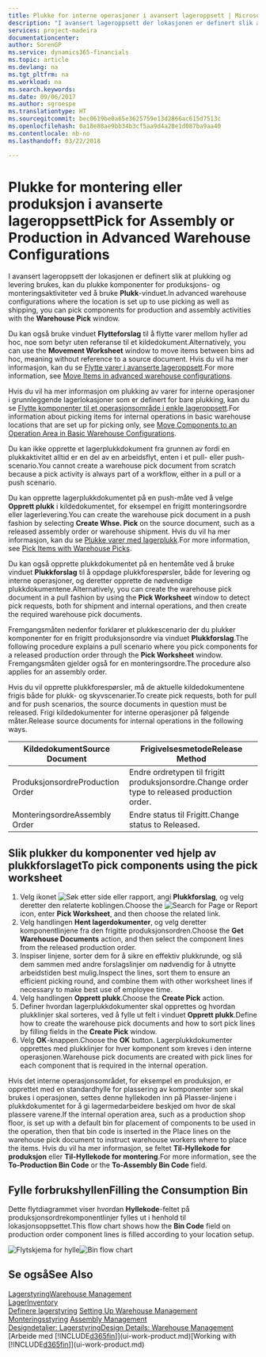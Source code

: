 ```yaml
---
title: Plukke for interne operasjoner i avansert lageroppsett | Microsoft-dokumentasjon
description: "I avansert lageroppsett der lokasjonen er definert slik at plukking og levering brukes, kan du plukke komponenter for produksjons- og monteringsaktiviteter ved å bruke **Plukk**-vinduet."
services: project-madeira
documentationcenter: 
author: SorenGP
ms.service: dynamics365-financials
ms.topic: article
ms.devlang: na
ms.tgt_pltfrm: na
ms.workload: na
ms.search.keywords: 
ms.date: 09/06/2017
ms.author: sgroespe
ms.translationtype: HT
ms.sourcegitcommit: bec0619be0a65e3625759e13d2866ac615d7513c
ms.openlocfilehash: 0a18e88ae9bb34b3cf5aa9d4a28e1d087ba9aa40
ms.contentlocale: nb-no
ms.lasthandoff: 03/22/2018

---
```

# <a name="pick-for-assembly-or-production-in-advanced-warehouse-configurations"></a><span data-ttu-id="8e7e0-103">Plukke for montering eller produksjon i avanserte lageroppsett</span><span class="sxs-lookup"><span data-stu-id="8e7e0-103">Pick for Assembly or Production in Advanced Warehouse Configurations</span></span>
<span data-ttu-id="8e7e0-104">I avansert lageroppsett der lokasjonen er definert slik at plukking og levering brukes, kan du plukke komponenter for produksjons- og monteringsaktiviteter ved å bruke **Plukk**-vinduet.</span><span class="sxs-lookup"><span data-stu-id="8e7e0-104">In advanced warehouse configurations where the location is set up to use picking as well as shipping, you can pick components for production and assembly activities with the **Warehouse Pick** window.</span></span>  

<span data-ttu-id="8e7e0-105">Du kan også bruke vinduet **Flytteforslag** til å flytte varer mellom hyller ad hoc, noe som betyr uten referanse til et kildedokument.</span><span class="sxs-lookup"><span data-stu-id="8e7e0-105">Alternatively, you can use the **Movement Worksheet** window to move items between bins ad hoc, meaning without reference to a source document.</span></span> <span data-ttu-id="8e7e0-106">Hvis du vil ha mer informasjon, kan du se [Flytte varer i avanserte lageroppsett](warehouse-how-to-move-items-in-advanced-warehousing.md).</span><span class="sxs-lookup"><span data-stu-id="8e7e0-106">For more information, see [Move Items in advanced warehouse configurations](warehouse-how-to-move-items-in-advanced-warehousing.md).</span></span>  

<span data-ttu-id="8e7e0-107">Hvis du vil ha mer informasjon om plukking av varer for interne operasjoner i grunnleggende lagerlokasjoner som er definert for bare plukking, kan du se [Flytte komponenter til et operasjonsområde i enkle lageroppsett](warehouse-how-to-move-components-to-an-operation-area-in-basic-warehousing.md).</span><span class="sxs-lookup"><span data-stu-id="8e7e0-107">For information about picking items for internal operations in basic warehouse locations that are set up for picking only, see [Move Components to an Operation Area in Basic Warehouse Configurations](warehouse-how-to-move-components-to-an-operation-area-in-basic-warehousing.md).</span></span>  

<span data-ttu-id="8e7e0-108">Du kan ikke opprette et lagerplukkdokument fra grunnen av fordi en plukkaktivitet alltid er en del av en arbeidsflyt, enten i et pull- eller push-scenario.</span><span class="sxs-lookup"><span data-stu-id="8e7e0-108">You cannot create a warehouse pick document from scratch because a pick activity is always part of a workflow, either in a pull or a push scenario.</span></span>  

<span data-ttu-id="8e7e0-109">Du kan opprette lagerplukkdokumentet på en push-måte ved å velge **Opprett plukk** i kildedokumentet, for eksempel en frigitt monteringsordre eller lagerlevering.</span><span class="sxs-lookup"><span data-stu-id="8e7e0-109">You can create the warehouse pick document in a push fashion by selecting **Create Whse. Pick** on the source document, such as a released assembly order or warehouse shipment.</span></span> <span data-ttu-id="8e7e0-110">Hvis du vil ha mer informasjon, kan du se [Plukke varer med lagerplukk](warehouse-how-to-pick-items-for-warehouse-shipment.md).</span><span class="sxs-lookup"><span data-stu-id="8e7e0-110">For more information, see [Pick Items with Warehouse Picks](warehouse-how-to-pick-items-for-warehouse-shipment.md).</span></span>  

<span data-ttu-id="8e7e0-111">Du kan også opprette plukkdokumentet på en hentemåte ved å bruke vinduet **Plukkforslag** til å oppdage plukkforespørsler, både for levering og interne operasjoner, og deretter opprette de nødvendige plukkdokumentene.</span><span class="sxs-lookup"><span data-stu-id="8e7e0-111">Alternatively, you can create the warehouse pick document in a pull fashion by using the **Pick Worksheet** window to detect pick requests, both for shipment and internal operations, and then create the required warehouse pick documents.</span></span>  

<span data-ttu-id="8e7e0-112">Fremgangsmåten nedenfor forklarer et plukkescenario der du plukker komponenter for en frigitt produksjonsordre via vinduet **Plukkforslag**.</span><span class="sxs-lookup"><span data-stu-id="8e7e0-112">The following procedure explains a pull scenario where you pick components for a released production order through the **Pick Worksheet** window.</span></span> <span data-ttu-id="8e7e0-113">Fremgangsmåten gjelder også for en monteringsordre.</span><span class="sxs-lookup"><span data-stu-id="8e7e0-113">The procedure also applies for an assembly order.</span></span>  

<span data-ttu-id="8e7e0-114">Hvis du vil opprette plukkforespørsler, må de aktuelle kildedokumentene frigis både for plukk- og skyvscenarier.</span><span class="sxs-lookup"><span data-stu-id="8e7e0-114">To create pick requests, both for pull and for push scenarios, the source documents in question must be released.</span></span> <span data-ttu-id="8e7e0-115">Frigi kildedokumenter for interne operasjoner på følgende måter.</span><span class="sxs-lookup"><span data-stu-id="8e7e0-115">Release source documents for internal operations in the following ways.</span></span>  

|<span data-ttu-id="8e7e0-116">Kildedokument</span><span class="sxs-lookup"><span data-stu-id="8e7e0-116">Source Document</span></span>|<span data-ttu-id="8e7e0-117">Frigivelsesmetode</span><span class="sxs-lookup"><span data-stu-id="8e7e0-117">Release Method</span></span>|  
|---------------------|--------------------|  
|<span data-ttu-id="8e7e0-118">Produksjonsordre</span><span class="sxs-lookup"><span data-stu-id="8e7e0-118">Production Order</span></span>|<span data-ttu-id="8e7e0-119">Endre ordretypen til frigitt produksjonsordre.</span><span class="sxs-lookup"><span data-stu-id="8e7e0-119">Change order type to released production order.</span></span>|  
|<span data-ttu-id="8e7e0-120">Monteringsordre</span><span class="sxs-lookup"><span data-stu-id="8e7e0-120">Assembly Order</span></span>|<span data-ttu-id="8e7e0-121">Endre status til Frigitt.</span><span class="sxs-lookup"><span data-stu-id="8e7e0-121">Change status to Released.</span></span>|  

## <a name="to-pick-components-using-the-pick-worksheet"></a><span data-ttu-id="8e7e0-122">Slik plukker du komponenter ved hjelp av plukkforslaget</span><span class="sxs-lookup"><span data-stu-id="8e7e0-122">To pick components using the pick worksheet</span></span>  
1.  <span data-ttu-id="8e7e0-123">Velg ikonet ![Søk etter side eller rapport](media/ui-search/search_small.png "Søk etter side eller rapport"), angi **Plukkforslag**, og velg deretter den relaterte koblingen.</span><span class="sxs-lookup"><span data-stu-id="8e7e0-123">Choose the ![Search for Page or Report](media/ui-search/search_small.png "Search for Page or Report icon") icon, enter **Pick Worksheet**, and then choose the related link.</span></span>  
2.  <span data-ttu-id="8e7e0-124">Velg handlingen **Hent lagerdokumenter**, og velg deretter komponentlinjene fra den frigitte produksjonsordren.</span><span class="sxs-lookup"><span data-stu-id="8e7e0-124">Choose the **Get Warehouse Documents** action, and then select the component lines from the released production order.</span></span>  
3.  <span data-ttu-id="8e7e0-125">Inspiser linjene, sorter dem for å sikre en effektiv plukkrunde, og slå dem sammen med andre forslagslinjer om nødvendig for å utnytte arbeidstiden best mulig.</span><span class="sxs-lookup"><span data-stu-id="8e7e0-125">Inspect the lines, sort them to ensure an efficient picking round, and combine them with other worksheet lines if necessary to make best use of employee time.</span></span>  
4.  <span data-ttu-id="8e7e0-126">Velg handlingen **Opprett plukk**.</span><span class="sxs-lookup"><span data-stu-id="8e7e0-126">Choose the **Create Pick** action.</span></span>  
5.  <span data-ttu-id="8e7e0-127">Definer hvordan lagerplukkdokumenter skal opprettes og hvordan plukklinjer skal sorteres, ved å fylle ut felt i vinduet **Opprett plukk**.</span><span class="sxs-lookup"><span data-stu-id="8e7e0-127">Define how to create the warehouse pick documents and how to sort pick lines by filling fields in the **Create Pick** window.</span></span>  
6.  <span data-ttu-id="8e7e0-128">Velg **OK**-knappen.</span><span class="sxs-lookup"><span data-stu-id="8e7e0-128">Choose the **OK** button.</span></span> <span data-ttu-id="8e7e0-129">Lagerplukkdokumenter opprettes med plukklinjer for hver komponent som kreves i den interne operasjonen.</span><span class="sxs-lookup"><span data-stu-id="8e7e0-129">Warehouse pick documents are created with pick lines for each component that is required in the internal operation.</span></span>  

<span data-ttu-id="8e7e0-130">Hvis det interne operasjonsområdet, for eksempel en produksjon, er opprettet med en standardhylle for plassering av komponenter som skal brukes i operasjonen, settes denne hyllekoden inn på Plasser-linjene i plukkdokumentet for å gi lagermedarbeidere beskjed om hvor de skal plassere varene.</span><span class="sxs-lookup"><span data-stu-id="8e7e0-130">If the internal operation area, such as a production shop floor, is set up with a default bin for placement of components to be used in the operation, then that bin code is inserted in the Place lines on the warehouse pick document to instruct warehouse workers where to place the items.</span></span> <span data-ttu-id="8e7e0-131">Hvis du vil ha mer informasjon, se feltet **Til-Hyllekode for produksjon** eller **Til-Hyllekode for montering**.</span><span class="sxs-lookup"><span data-stu-id="8e7e0-131">For more information, see the **To-Production Bin Code** or the **To-Assembly Bin Code** field.</span></span>

## <a name="filling-the-consumption-bin"></a><span data-ttu-id="8e7e0-132">Fylle forbrukshyllen</span><span class="sxs-lookup"><span data-stu-id="8e7e0-132">Filling the Consumption Bin</span></span>
<span data-ttu-id="8e7e0-133">Dette flytdiagrammet viser hvordan **Hyllekode**-feltet på produksjonsordrekomponentlinjer fylles ut i henhold til lokasjonsoppsettet.</span><span class="sxs-lookup"><span data-stu-id="8e7e0-133">This flow chart shows how the **Bin Code** field on production order component lines is filled according to your location setup.</span></span>

<span data-ttu-id="8e7e0-134">![Flytskjema for hylle](media/binflow.png "BinFlow")</span><span class="sxs-lookup"><span data-stu-id="8e7e0-134">![Bin flow chart](media/binflow.png "BinFlow")</span></span>  

## <a name="see-also"></a><span data-ttu-id="8e7e0-135">Se også</span><span class="sxs-lookup"><span data-stu-id="8e7e0-135">See Also</span></span>
[<span data-ttu-id="8e7e0-136">Lagerstyring</span><span class="sxs-lookup"><span data-stu-id="8e7e0-136">Warehouse Management</span></span>](warehouse-manage-warehouse.md)  
[<span data-ttu-id="8e7e0-137">Lager</span><span class="sxs-lookup"><span data-stu-id="8e7e0-137">Inventory</span></span>](inventory-manage-inventory.md)  
<span data-ttu-id="8e7e0-138">[Definere lagerstyring](warehouse-setup-warehouse.md)   </span><span class="sxs-lookup"><span data-stu-id="8e7e0-138">[Setting Up Warehouse Management](warehouse-setup-warehouse.md)   </span></span>  
<span data-ttu-id="8e7e0-139">[Monteringsstyring](assembly-assemble-items.md)  </span><span class="sxs-lookup"><span data-stu-id="8e7e0-139">[Assembly Management](assembly-assemble-items.md)  </span></span>  
[<span data-ttu-id="8e7e0-140">Designdetaljer: Lagerstyring</span><span class="sxs-lookup"><span data-stu-id="8e7e0-140">Design Details: Warehouse Management</span></span>](design-details-warehouse-management.md)  
<span data-ttu-id="8e7e0-141">[Arbeide med [!INCLUDE[d365fin](includes/d365fin_md.md)]](ui-work-product.md)</span><span class="sxs-lookup"><span data-stu-id="8e7e0-141">[Working with [!INCLUDE[d365fin](includes/d365fin_md.md)]](ui-work-product.md)</span></span>

